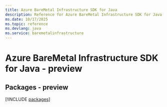 ```yaml
---
title: Azure BareMetal Infrastructure SDK for Java
description: Reference for Azure BareMetal Infrastructure SDK for Java
ms.date: 10/17/2025
ms.topic: reference
ms.devlang: java
ms.service: baremetalinfrastructure
---
```

# Azure BareMetal Infrastructure SDK for Java - preview
## Packages - preview
[!INCLUDE [packages](baremetal-infrastructure-index.md)]